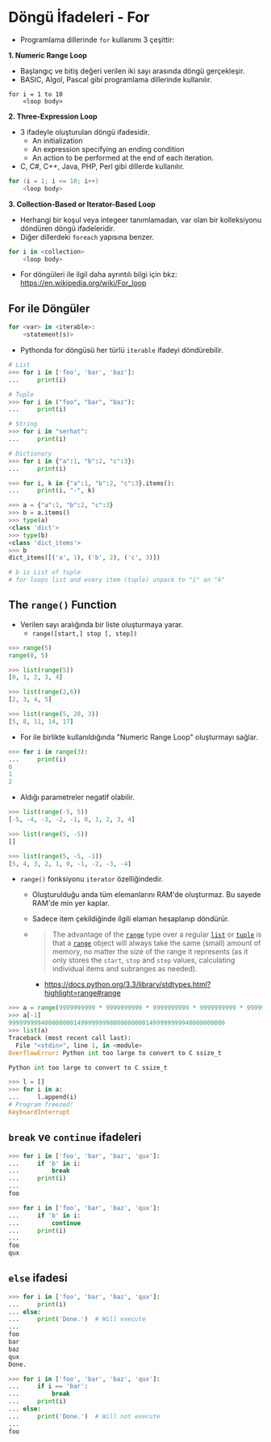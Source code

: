 # Döngü İfadeleri - For

- Programlama dillerinde `for` kullanımı 3 çeşittir:

**1. Numeric Range Loop**

- Başlangıç ve bitiş değeri verilen iki sayı arasında döngü gerçekleşir.
- BASIC, Algol, Pascal gibi programlama dillerinde kullanılır.

```basic
for i = 1 to 10
    <loop body>
```

**2. Three-Expression Loop**

- 3 ifadeyle oluşturulan döngü ifadesidir.
    - An initialization
    - An expression specifying an ending condition
    - An action to be performed at the end of each iteration.
- C, C#, C++, Java, PHP, Perl gibi dillerde kullanılır.

```c
for (i = 1; i <= 10; i++)
    <loop body>
```

**3. Collection-Based or Iterator-Based Loop**

- Herhangi bir koşul veya integeer tanımlamadan, var olan bir kolleksiyonu döndüren döngü ifadeleridir.
- Diğer dillerdeki `foreach` yapısına benzer.

```python
for i in <collection>
    <loop body>
```

- For döngüleri ile ilgil daha ayrıntılı bilgi için bkz: https://en.wikipedia.org/wiki/For_loop

## For ile Döngüler

```python
for <var> in <iterable>:
    <statement(s)>
```

- Pythonda for döngüsü her türlü `iterable` ifadeyi döndürebilir.

```python
# List
>>> for i in ['foo', 'bar', 'baz']:
...     print(i)

# Tuple
>>> for i in ("foo", "bar", "baz"):
...     print(i)

# String
>>> for i in "serhat":
...     print(i)

# Dictionary
>>> for i in {"a":1, "b":2, "c":3}:
...     print(i)

>>> for i, k in {"a":1, "b":2, "c":3}.items():
...     print(i, "-", k)

>>> a = {"a":1, "b":2, "c":3}
>>> b = a.items()
>>> type(a)
<class 'dict'>
>>> type(b)
<class 'dict_items'>
>>> b
dict_items([('a', 1), ('b', 2), ('c', 3)]) 

# b is List of tuple
# for loops list and every item (tuple) unpack to "i" an "k"
```

## The `range()` Function

- Verilen sayı aralığında bir liste oluşturmaya yarar.
    - `range([start,] stop [, step])`

```python
>>> range(5)
range(0, 5)

>>> list(range(5))
[0, 1, 2, 3, 4]

>>> list(range(2,6))
[2, 3, 4, 5]

>>> list(range(5, 20, 3))
[5, 8, 11, 14, 17]
```

- For ile birlikte kullanıldığında "Numeric Range Loop" oluşturmayı sağlar.

```python
>>> for i in range(3):
...     print(i)
0
1
2
```

- Aldığı parametreler negatif olabilir.

```python
>>> list(range(-5, 5))
[-5, -4, -3, -2, -1, 0, 1, 2, 3, 4]

>>> list(range(5, -5))
[]

>>> list(range(5, -5, -1))
[5, 4, 3, 2, 1, 0, -1, -2, -3, -4]
```

- `range()` fonksiyonu `iterator` özelliğindedir.

    - Oluşturulduğu anda tüm elemanlarını RAM'de oluşturmaz. Bu sayede RAM'de min yer kaplar.

    - Sadece item çekildiğinde ilgili elaman hesaplanıp döndürür.

    - > The advantage of the [`range`](https://docs.python.org/3.3/library/stdtypes.html?highlight=range#range) type over a regular [`list`](https://docs.python.org/3.3/library/stdtypes.html?highlight=range#list) or [`tuple`](https://docs.python.org/3.3/library/stdtypes.html?highlight=range#tuple) is that a [`range`](https://docs.python.org/3.3/library/stdtypes.html?highlight=range#range) object will always take the same (small) amount of memory, no matter the size of the range it represents (as it only stores the `start`, `stop` and `step` values, calculating individual items and subranges as needed).

	    - https://docs.python.org/3.3/library/stdtypes.html?highlight=range#range

```python
>>> a = range(9999999999 * 9999999999 * 9999999999 * 9999999999 * 9999999999 * 9999999999)
>>> a[-1]
999999999400000000149999999980000000001499999999940000000000
>>> list(a)
Traceback (most recent call last):
  File "<stdin>", line 1, in <module>
OverflowError: Python int too large to convert to C ssize_t

Python int too large to convert to C ssize_t

>>> l = []
>>> for i in a:
...     l.append(i)
# Program freezed!
KeyboardInterrupt
```

## `break` ve `continue` ifadeleri

```python
>>> for i in ['foo', 'bar', 'baz', 'qux']:
...     if 'b' in i:
...         break
...     print(i)
...
foo
```

```python
>>> for i in ['foo', 'bar', 'baz', 'qux']:
...     if 'b' in i:
...         continue
...     print(i)
...
foo
qux
```

##  `else` ifadesi

```python
>>> for i in ['foo', 'bar', 'baz', 'qux']:
...     print(i)
... else:
...     print('Done.')  # Will execute
...
foo
bar
baz
qux
Done.
```

```python
>>> for i in ['foo', 'bar', 'baz', 'qux']:
...     if i == 'bar':
...         break
...     print(i)
... else:
...     print('Done.')  # Will not execute
...
foo
```

